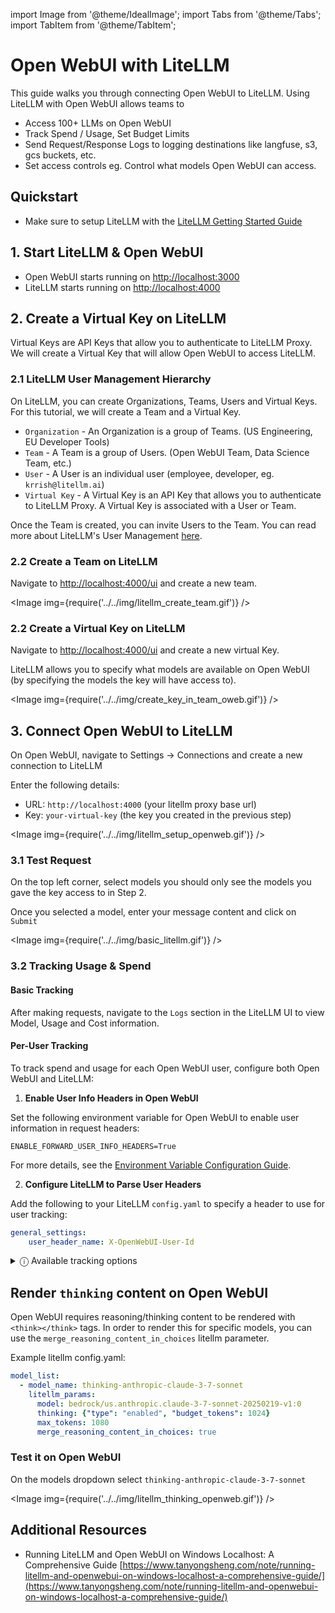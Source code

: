 import Image from '@theme/IdealImage';
import Tabs from '@theme/Tabs';
import TabItem from '@theme/TabItem';

# Open WebUI with LiteLLM

This guide walks you through connecting Open WebUI to LiteLLM. Using LiteLLM with Open WebUI allows teams to 
- Access 100+ LLMs on Open WebUI
- Track Spend / Usage, Set Budget Limits 
- Send Request/Response Logs to logging destinations like langfuse, s3, gcs buckets, etc.
- Set access controls eg. Control what models Open WebUI can access.

## Quickstart

- Make sure to setup LiteLLM with the [LiteLLM Getting Started Guide](https://docs.litellm.ai/docs/proxy/docker_quick_start)


## 1. Start LiteLLM & Open WebUI

- Open WebUI starts running on [http://localhost:3000](http://localhost:3000)
- LiteLLM starts running on [http://localhost:4000](http://localhost:4000)


## 2. Create a Virtual Key on LiteLLM

Virtual Keys are API Keys that allow you to authenticate to LiteLLM Proxy. We will create a Virtual Key that will allow Open WebUI to access LiteLLM.

### 2.1 LiteLLM User Management Hierarchy

On LiteLLM, you can create Organizations, Teams, Users and Virtual Keys. For this tutorial, we will create a Team and a Virtual Key.

- `Organization` - An Organization is a group of Teams. (US Engineering, EU Developer Tools)
- `Team` - A Team is a group of Users. (Open WebUI Team, Data Science Team, etc.)
- `User` - A User is an individual user (employee, developer, eg. `krrish@litellm.ai`)
- `Virtual Key` - A Virtual Key is an API Key that allows you to authenticate to LiteLLM Proxy. A Virtual Key is associated with a User or Team.

Once the Team is created, you can invite Users to the Team. You can read more about LiteLLM's User Management [here](https://docs.litellm.ai/docs/proxy/user_management_heirarchy).

### 2.2 Create a Team on LiteLLM

Navigate to [http://localhost:4000/ui](http://localhost:4000/ui) and create a new team.

<Image img={require('../../img/litellm_create_team.gif')} />

### 2.2 Create a Virtual Key on LiteLLM

Navigate to [http://localhost:4000/ui](http://localhost:4000/ui) and create a new virtual Key. 

LiteLLM allows you to specify what models are available on Open WebUI (by specifying the models the key will have access to).

<Image img={require('../../img/create_key_in_team_oweb.gif')} />

## 3. Connect Open WebUI to LiteLLM

On Open WebUI, navigate to Settings -> Connections and create a new connection to LiteLLM

Enter the following details:
- URL: `http://localhost:4000` (your litellm proxy base url)
- Key: `your-virtual-key` (the key you created in the previous step)

<Image img={require('../../img/litellm_setup_openweb.gif')} />

### 3.1 Test Request

On the top left corner, select models you should only see the models you gave the key access to in Step 2.

Once you selected a model, enter your message content and click on `Submit`

<Image img={require('../../img/basic_litellm.gif')} />

### 3.2 Tracking Usage & Spend

#### Basic Tracking

After making requests, navigate to the `Logs` section in the LiteLLM UI to view Model, Usage and Cost information.

#### Per-User Tracking

To track spend and usage for each Open WebUI user, configure both Open WebUI and LiteLLM:

1. **Enable User Info Headers in Open WebUI**
   
  Set the following environment variable for Open WebUI to enable user information in request headers:
  ```dotenv
  ENABLE_FORWARD_USER_INFO_HEADERS=True
  ```

  For more details, see the [Environment Variable Configuration Guide](https://docs.openwebui.com/getting-started/env-configuration/#enable_forward_user_info_headers).

2. **Configure LiteLLM to Parse User Headers**
   
  Add the following to your LiteLLM `config.yaml` to specify a header to use for user tracking:

  ```yaml
  general_settings:
      user_header_name: X-OpenWebUI-User-Id
  ```

  <details>
  <summary>ⓘ Available tracking options</summary>

  You can use any of the following headers for `user_header_name`:
  - `X-OpenWebUI-User-Id`
  - `X-OpenWebUI-User-Email`
  - `X-OpenWebUI-User-Name`
  
  These may offer better readability and easier mental attribution when hosting for a small group of users that you know well.

  Choose based on your needs, but note that in Open WebUI: 
  - Users can modify their own usernames
  - Administrators can modify both usernames and emails of any account

  </details>


## Render `thinking` content on Open WebUI

Open WebUI requires reasoning/thinking content to be rendered with `<think></think>` tags. In order to render this for specific models, you can use the `merge_reasoning_content_in_choices` litellm parameter.

Example litellm config.yaml:

```yaml
model_list:
  - model_name: thinking-anthropic-claude-3-7-sonnet
    litellm_params:
      model: bedrock/us.anthropic.claude-3-7-sonnet-20250219-v1:0
      thinking: {"type": "enabled", "budget_tokens": 1024}
      max_tokens: 1080
      merge_reasoning_content_in_choices: true
```

### Test it on Open WebUI

On the models dropdown select `thinking-anthropic-claude-3-7-sonnet`

<Image img={require('../../img/litellm_thinking_openweb.gif')} />

## Additional Resources
- Running LiteLLM and Open WebUI on Windows Localhost: A Comprehensive Guide [https://www.tanyongsheng.com/note/running-litellm-and-openwebui-on-windows-localhost-a-comprehensive-guide/](https://www.tanyongsheng.com/note/running-litellm-and-openwebui-on-windows-localhost-a-comprehensive-guide/)
